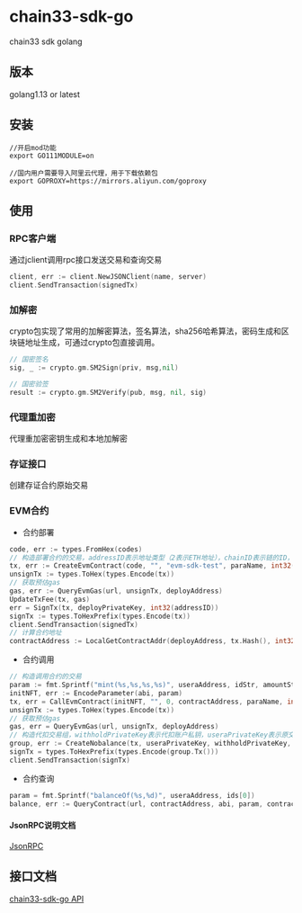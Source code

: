 # chain33-sdk-go
chain33 sdk golang

## 版本
golang1.13 or latest

## 安装

```text
//开启mod功能
export GO111MODULE=on

//国内用户需要导入阿里云代理，用于下载依赖包
export GOPROXY=https://mirrors.aliyun.com/goproxy
```

## 使用

### RPC客户端
通过jclient调用rpc接口发送交易和查询交易
```go
client, err := client.NewJSONClient(name, server)
client.SendTransaction(signedTx) 
```

### 加解密
crypto包实现了常用的加解密算法，签名算法，sha256哈希算法，密码生成和区块链地址生成，可通过crypto包直接调用。
```go
// 国密签名
sig, _ := crypto.gm.SM2Sign(priv, msg,nil)

// 国密验签
result := crypto.gm.SM2Verify(pub, msg, nil, sig)
```

### 代理重加密
代理重加密密钥生成和本地加解密

### 存证接口
创建存证合约原始交易

### EVM合约
- 合约部署
```go
code, err := types.FromHex(codes)
// 构造部署合约的交易，addressID表示地址类型（2表示ETH地址），chainID表示链的ID，由节点配置文件中ChainID确定
tx, err := CreateEvmContract(code, "", "evm-sdk-test", paraName, int32(addressID), int32(chainID))
unsignTx := types.ToHex(types.Encode(tx))
// 获取预估gas
gas, err := QueryEvmGas(url, unsignTx, deployAddress)
UpdateTxFee(tx, gas)
err = SignTx(tx, deployPrivateKey, int32(addressID))
signTx := types.ToHexPrefix(types.Encode(tx))
client.SendTransaction(signedTx)
// 计算合约地址
contractAddress := LocalGetContractAddr(deployAddress, tx.Hash(), int32(addressID)) 
```

- 合约调用
```go
// 构造调用合约的交易
param := fmt.Sprintf("mint(%s,%s,%s,%s)", useraAddress, idStr, amountStr, uriStr)
initNFT, err := EncodeParameter(abi, param)
tx, err = CallEvmContract(initNFT, "", 0, contractAddress, paraName, int32(addressID), int32(chainID))
unsignTx := types.ToHex(types.Encode(tx))
// 获取预估gas
gas, err = QueryEvmGas(url, unsignTx, deployAddress)
// 构造代扣交易组，withholdPrivateKey表示代扣账户私钥，useraPrivateKey表示原交易签名账户私钥
group, err := CreateNobalance(tx, useraPrivateKey, withholdPrivateKey, paraName, int32(addressID), int32(chainID))
signTx = types.ToHexPrefix(types.Encode(group.Tx()))
client.SendTransaction(signTx)
```

- 合约查询
```go
param = fmt.Sprintf("balanceOf(%s,%d)", useraAddress, ids[0])
balance, err := QueryContract(url, contractAddress, abi, param, contractAddress)
```

#### JsonRPC说明文档
[JsonRPC](./doc/jsonrpc数据上链.md)

## 接口文档
[chain33-sdk-go API](./接口文档.md)